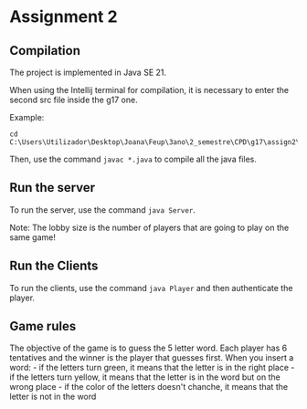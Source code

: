 # Assignment 2

## Compilation

The project is implemented in Java SE 21.

When using the Intellij terminal for compilation, it is necessary to enter the second src file inside the g17 one. 

Example: 
```
cd C:\Users\Utilizador\Desktop\Joana\Feup\3ano\2_semestre\CPD\g17\assign2\src\src
```

Then, use the command `javac *.java` to compile all the java files.

## Run the server

To run the server, use the command `java Server`. 

Note: The lobby size is the number of players that are going to play on the same game!

## Run the Clients

To run the clients, use the command `java Player` and then authenticate the player.

## Game rules 

The objective of the game is to guess the 5 letter word.
Each player has 6 tentatives and the winner is the player that guesses first.
When you insert a word:
    - if the letters turn green, it means that the letter is in the right place
    - if the letters turn yellow, it means that the letter is in the word but on the wrong place
    - if the color of the letters doesn't chanche, it means that the letter is not in the word



